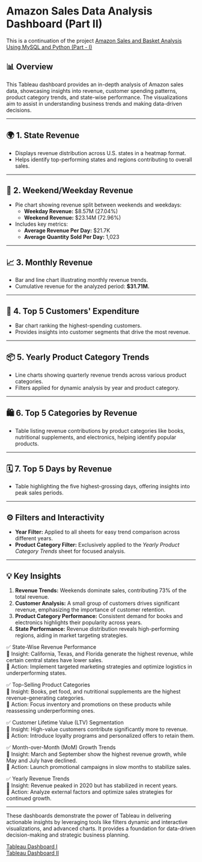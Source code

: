 # Amazon Sales Data Analysis Dashboard (Part II)

This is a continuation of the project [Amazon Sales and Basket Analysis Using MySQL and Python (Part - I)](https://github.com/rohithrc6/amazon-sales-analysis-using-MySQL?tab=readme-ov-file#amazon-purchases-analysis-using-mysql-part---i)

## 📊 Overview  
This Tableau dashboard provides an in-depth analysis of Amazon sales data, showcasing insights into revenue, customer spending patterns, product category trends, and state-wise performance. The visualizations aim to assist in understanding business trends and making data-driven decisions.  

---

## 🌍 **1. State Revenue**  
- Displays revenue distribution across U.S. states in a heatmap format.  
- Helps identify top-performing states and regions contributing to overall sales.  

---

## 📅 **2. Weekend/Weekday Revenue**  
- Pie chart showing revenue split between weekends and weekdays:  
  - **Weekday Revenue:** $8.57M (27.04%)  
  - **Weekend Revenue:** $23.14M (72.96%)  
- Includes key metrics:  
  - **Average Revenue Per Day:** $21.7K  
  - **Average Quantity Sold Per Day:** 1,023  

---

## 📈 **3. Monthly Revenue**  
- Bar and line chart illustrating monthly revenue trends.  
- Cumulative revenue for the analyzed period: **$31.71M.**  

---

## 👤 **4. Top 5 Customers' Expenditure**  
- Bar chart ranking the highest-spending customers.  
- Provides insights into customer segments that drive the most revenue.  

---

## 📦 **5. Yearly Product Category Trends**  
- Line charts showing quarterly revenue trends across various product categories.  
- Filters applied for dynamic analysis by year and product category.  

---

## 🛍️ **6. Top 5 Categories by Revenue**  
- Table listing revenue contributions by product categories like books, nutritional supplements, and electronics, helping identify popular products.  

---

## 🗓️ **7. Top 5 Days by Revenue**  
- Table highlighting the five highest-grossing days, offering insights into peak sales periods.  

---

## ⚙️ Filters and Interactivity  
- **Year Filter:** Applied to all sheets for easy trend comparison across different years.  
- **Product Category Filter:** Exclusively applied to the *Yearly Product Category Trends* sheet for focused analysis.  

---

## 💡 Key Insights  
1. **Revenue Trends:** Weekends dominate sales, contributing 73% of the total revenue.  
2. **Customer Analysis:** A small group of customers drives significant revenue, emphasizing the importance of customer retention.  
3. **Product Category Performance:** Consistent demand for books and electronics highlights their popularity across years.  
4. **State Performance:** Revenue distribution reveals high-performing regions, aiding in market targeting strategies.

✅ State-Wise Revenue Performance  
📌 Insight: California, Texas, and Florida generate the highest revenue, while certain central states have lower sales.  
🔹 Action: Implement targeted marketing strategies and optimize logistics in underperforming states.

✅ Top-Selling Product Categories  
📌 Insight: Books, pet food, and nutritional supplements are the highest revenue-generating categories.  
🔹 Action: Focus inventory and promotions on these products while reassessing underperforming ones.  

✅ Customer Lifetime Value (LTV) Segmentation  
📌 Insight: High-value customers contribute significantly more to revenue.  
🔹 Action: Introduce loyalty programs and personalized offers to retain them.  

✅ Month-over-Month (MoM) Growth Trends  
📌 Insight: March and September show the highest revenue growth, while May and July have declined.  
🔹 Action: Launch promotional campaigns in slow months to stabilize sales.  

✅ Yearly Revenue Trends  
📌 Insight: Revenue peaked in 2020 but has stabilized in recent years.  
🔹 Action: Analyze external factors and optimize sales strategies for continued growth.  


---

These dashboards demonstrate the power of Tableau in delivering actionable insights by leveraging tools like filters dynamic and interactive visualizations, and advanced charts. It provides a foundation for data-driven decision-making and strategic business planning.

[Tableau Dashboard I](https://public.tableau.com/app/profile/rohith.challa/viz/AmazonSalesDataAnalysis_17390428964680/MainDashboard)  
[Tableau Dashboard II](https://public.tableau.com/app/profile/rohith.challa/viz/Sales_17417187861830/SalesDashboard?publish=yes)
